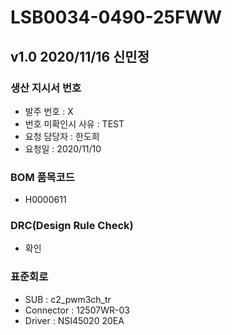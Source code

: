 # LSB0034-0490-25FWW

## v1.0 2020/11/16 신민정

### 생산 지시서 번호
* 발주 번호 : X
* 번호 미확인시 사유 : TEST
* 요청 담당자 : 한도희
* 요청일 : 2020/11/10

###  BOM 품목코드
* H0000611

### DRC(Design Rule Check)
* 확인

### 표준회로
* SUB : c2_pwm3ch_tr
* Connector : 12507WR-03
* Driver : NSI45020 20EA
